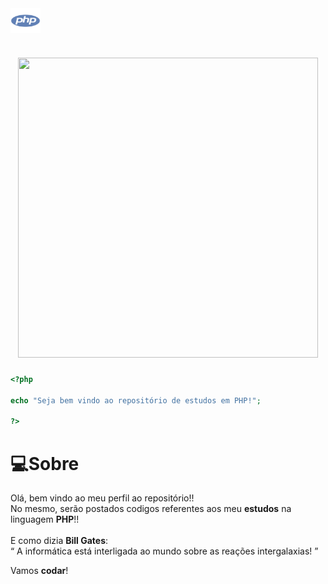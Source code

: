 <img align="center" alt="sudoPedro-PHP" height="40" width="48" src="https://raw.githubusercontent.com/devicons/devicon/master/icons/php/php-plain.svg" width="880" height="880"/>

<br>

<h1 align="center">
  <img src="https://github.com/sudoAptIPedro/phpKillJava/blob/main/PHPREPOSITORY.png" width="480" height="480">
</h1>

``` php
<?php

echo "Seja bem vindo ao repositório de estudos em PHP!"; 

?>
```

# 💻Sobre 
Olá, bem vindo ao meu perfil ao repositório!!<br>No mesmo, serão postados codigos referentes aos meu **estudos** na linguagem **PHP**!!
<br>
<br>
 E como dizia **Bill Gates**: <br>
 <q> A informática está interligada ao mundo sobre as reações intergalaxias! </q> 
 <br>
 
 Vamos **codar**!

<br>

